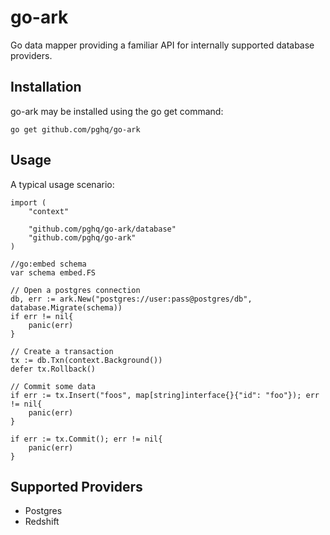# go-ark
Go data mapper providing a familiar API for internally supported database providers.

## Installation

go-ark may be installed using the go get command:

```
go get github.com/pghq/go-ark
```
## Usage

A typical usage scenario:

```
import (
    "context"
    
    "github.com/pghq/go-ark/database"
    "github.com/pghq/go-ark"
)

//go:embed schema
var schema embed.FS

// Open a postgres connection
db, err := ark.New("postgres://user:pass@postgres/db", database.Migrate(schema))
if err != nil{
    panic(err)
}

// Create a transaction
tx := db.Txn(context.Background())
defer tx.Rollback()

// Commit some data
if err := tx.Insert("foos", map[string]interface{}{"id": "foo"}); err != nil{
    panic(err)
}

if err := tx.Commit(); err != nil{
    panic(err)
}
```

## Supported Providers
- Postgres
- Redshift